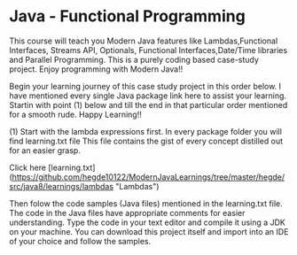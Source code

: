 # Java - Functional Programming

This course will teach you Modern Java features like Lambdas,Functional Interfaces, Streams API, Optionals, Functional Interfaces,Date/Time libraries and Parallel Programming. This is a purely coding based case-study project. Enjoy programming with Modern Java!!


Begin your learning journey of this case study project in this order below. I have mentioned every single Java package link here to assist your learning. Startin with point (1) below and till the end in that particular order mentioned for a smooth rude. Happy Learning!!

(1) Start with the lambda expressions first. In every package folder you will find learning.txt file
This file contains the gist of every concept distilled out for an easier grasp.

Click here [learning.txt] (https://github.com/hegde10122/ModernJavaLearnings/tree/master/hegde/src/java8/learnings/lambdas "Lambdas")

Then folow the code samples (Java files) mentioned in the learning.txt file. The code in the Java files have appropriate comments for easier understanding. Type the code in your text editor and compile it using a JDK on your machine. You can download this project itself and import into an IDE of your choice and follow the samples.


